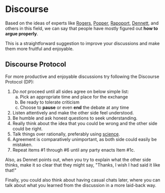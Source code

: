 # Discourse
Based on the ideas of experts like [Rogers](https://en.wikipedia.org/wiki/Carl_Rogers), [Popper](https://en.wikipedia.org/wiki/Karl_Popper), [Rapoport](https://en.wikipedia.org/wiki/Anatol_Rapoport), [Dennett](https://en.wikipedia.org/wiki/Daniel_Dennett), and others in this field, we can say that people have mostly figured out __how to argue properly__.

This is a straightforward suggestion to improve your discussions and make them more fruitful and enjoyable.

## Discourse Protocol
For more productive and enjoyable discussions try following the Discourse Protocol (DP):

  1. *Do not* proceed until all sides agree on below simple list:
     <ol style="list-style-type: lower-latin">
     <li>Pick an appropriate time and place for the exchange</li>
     <li>Be ready to tolerate criticism</li>
     <li>Choose to <b>pause</b> or even <b>end</b> the debate at any time</li>
     </ol>
  2. Listen attentively and make the other side feel understood.
  3. Be humble and ask honest questions to seek understanding.
  4. Really think about the idea that you could be wrong and the other side could be right.
  5. Talk things over rationally, preferably using <a href="https://que.tips/science/">science</a>.
  6. Agreement is comparatively unimportant, as both side could easily be mistaken.
  7. Repeat items #1 through #6 until any party enacts Item #1c.

Also, as Dennet points out, when you try to explain what the other side thinks, make it so clear that they might say, "Thanks, I wish I had said it like that!"

Finally, you could also think about having casual chats later, where you can talk about what you learned from the discussion in a more laid-back way.
